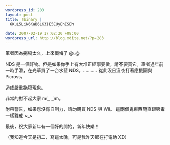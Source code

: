 ```yaml
--- 
wordpress_id: 283
layout: post
title: !binary |
  6KuL5LiN6KaB6LK3IE5EUyEhISEh

date: 2007-02-19 17:02:20 +08:00
wordpress_url: http://blog.xdite.net/?p=283
---
```

筆者因為拖稿太久，上來懺悔了 @_@


NDS 是一個好物。但是如果你手上有大堆正經事要做，請不要買它。筆者過年前一時手滑，在光華買了一台水藍 NDS。........... 從此沒日沒夜打著應援團與 Picross。

造成嚴重拖稿現象。

非常的對不起大家 m(_ _)m。

附帶警告，如果您沒有自制力，請勿購買 NDS 與 Wii。
這兩個鬼東西簡直跟吸毒一樣難戒 ~_~

最後，祝大家新年有一個好的開始，新年快樂！

（我知道今天是初二，寫這太晚，可是我昨天都在打電動 XD）
